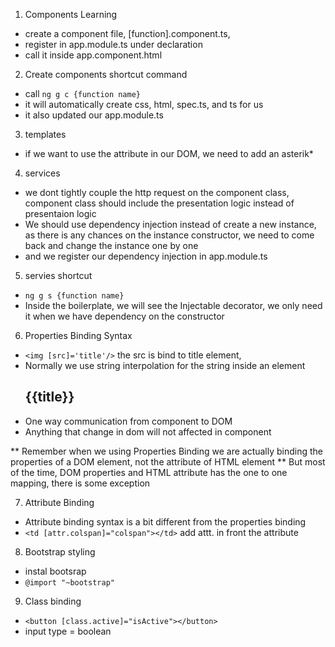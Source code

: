 1. Components Learning

- create a component file, [function].component.ts,
- register in app.module.ts under declaration
- call it inside app.component.html

2. Create components shortcut command

- call `ng g c {function name}`
- it will automatically create css, html, spec.ts, and ts for us
- it also updated our app.module.ts

3. templates

- if we want to use the attribute in our DOM, we need to add an asterik\*

4. services

- we dont tightly couple the http request on the component class, component class should include the presentation logic instead of presentaion logic
- We should use dependency injection instead of create a new instance, as there is any chances on the instance constructor, we need to come back and change the instance one by one
- and we register our dependency injection in app.module.ts

5. servies shortcut

- `ng g s {function name}`
- Inside the boilerplate, we will see the Injectable decorator, we only need it when we have dependency on the constructor

6. Properties Binding Syntax

- `<img [src]='title'/>` the src is bind to title element,
- Normally we use string interpolation for the string inside an element <h2>{{title}}</h2>
- One way communication from component to DOM
- Anything that change in dom will not affected in component

** Remember when we using Properties Binding we are actually binding the properties of a DOM element, not the attribute of HTML element
** But most of the time, DOM properties and HTML attribute has the one to one mapping, there is some exception

7. Attribute Binding

- Attribute binding syntax is a bit different from the properties binding
- `<td [attr.colspan]="colspan"></td>` add attt. in front the attribute

8. Bootstrap styling

- instal bootsrap
- `@import "~bootstrap"`

9. Class binding

- `<button [class.active]="isActive"></button>`
- input type = boolean
